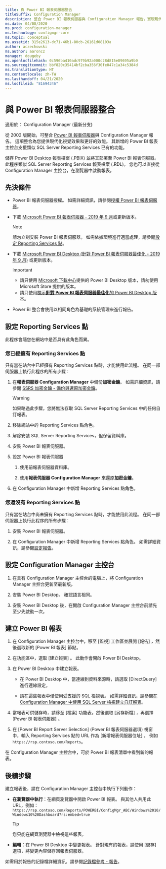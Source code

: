 ```yaml
---
title: 與 Power BI 報表伺服器整合
titleSuffix: Configuration Manager
description: 整合 Power BI 報表伺服器與 Configuration Manager 報告，實現現代化視覺效果及更佳的效能。
ms.date: 04/08/2020
ms.prod: configuration-manager
ms.technology: configmgr-core
ms.topic: conceptual
ms.assetid: 315e2613-dc71-46b1-80cb-26161d08103a
author: aczechowski
ms.author: aaroncz
manager: dougeby
ms.openlocfilehash: 0c596ba410adc979b92a000c28d815e89695a9b0
ms.sourcegitcommit: bbf820c35414bf2cba356f30fe047c1a34c5384d
ms.translationtype: HT
ms.contentlocale: zh-TW
ms.lasthandoff: 04/21/2020
ms.locfileid: "81694346"
---
```

# <a name="integrate-with-power-bi-report-server"></a>與 Power BI 報表伺服器整合

適用於：  Configuration Manager (最新分支)

<!--3721603-->

從 2002 版開始，可整合 [Power BI 報表伺服器](https://docs.microsoft.com/power-bi/report-server/get-started)與 Configuration Manager 報告。 這項整合為您提供現代化視覺效果和更好的效能。 其新增的 Power BI 報表主控台支援類似 SQL Server Reporting Services 已有的功能。

儲存 Power BI Desktop 報表檔案 (.PBIX) 並將其部署至 Power BI 報表伺服器。 此程序類似 SQL Server Reporting Services 報表檔案 (.RDL)。 您也可以直接從 Configuration Manager 主控台，在瀏覽器中啟動報表。

## <a name="prerequisites"></a>先決條件

- Power BI 報表伺服器授權。 如需詳細資訊，請參閱[授權 Power BI 報表伺服器](https://docs.microsoft.com/power-bi/report-server/get-started#licensing-power-bi-report-server)。

- 下載 [Microsoft Power BI 報表伺服器 - 2019 年 9 月](https://www.microsoft.com/download/details.aspx?id=57270)或更新版本。

    > [!NOTE]
    > 請勿立刻安裝 Power BI 報表伺服器。 如需依據環境進行適當處理，請參閱[設定 Reporting Services 點](#configure-the-reporting-services-point)。

- 下載 [Microsoft Power BI Desktop (針對 Power BI 報表伺服器最佳化 - 2019 年 9 月)](https://www.microsoft.com/download/details.aspx?id=57271) 或更新版本。

    > [!IMPORTANT]
    > - 請只使用 [Microsoft 下載中心](https://www.microsoft.com/download/)提供的 Power BI Desktop 版本，請勿使用 Microsoft Store 提供的版本。
    > - 請只使用[標示**針對 Power BI 報表伺服器最佳化**的 Power BI Desktop 版本](https://docs.microsoft.com/power-bi/report-server/install-powerbi-desktop)。

- Power BI 整合會使用以相同角色為基礎的系統管理來進行報告。

## <a name="configure-the-reporting-services-point"></a>設定 Reporting Services 點

此程序會隨您在網站中是否具有此角色而異。

### <a name="you-have-a-reporting-services-point"></a>您已經擁有 Reporting Services 點

只有當在站台中已經擁有 Reporting Services 點時，才能使用此流程。 在同一部伺服器上執行此程序的所有步驟：

1. 在**報表伺服器 Configuration Manager** 中備份**加密金鑰**。 如需詳細資訊，請參閱 [SSRS 加密金鑰 - 備份與還原加密金鑰](https://docs.microsoft.com/sql/reporting-services/install-windows/ssrs-encryption-keys-back-up-and-restore-encryption-keys)。

    > [!WARNING]
    > 如果略過此步驟，您將無法存取 SQL Server Reporting Services 中的任何自訂報表。

1. 移除網站中的 Reporting Services 點角色。

1. 解除安裝 SQL Server Reporting Services，但保留資料庫。

1. 安裝 Power BI 報表伺服器。

1. 設定 Power BI 報表伺服器

    1. 使用前報表伺服器資料庫。

    1. 使用**報表伺服器 Configuration Manager** 來還原**加密金鑰**。

1. 在 Configuration Manager 中新增 Reporting Services 點角色。

### <a name="you-dont-have-a-reporting-services-point"></a>您還沒有 Reporting Services 點

只有當在站台中尚未擁有 Reporting Services 點時，才能使用此流程。 在同一部伺服器上執行此程序的所有步驟：

1. 安裝 Power BI 報表伺服器。

2. 在 Configuration Manager 中新增 Reporting Services 點角色。 如需詳細資訊，請參閱[設定報告](configuring-reporting.md)。

## <a name="configure-the-configuration-manager-console"></a>設定 Configuration Manager 主控台

1. 在具有 Configuration Manager 主控台的電腦上，將 Configuration Manager 主控台更新至最新版。

1. 安裝 Power BI Desktop。 確認語言相同。

1. 安裝 Power BI Desktop 後，在開啟 Configuration Manager 主控台前請先至少先啟動一次。

## <a name="create-power-bi-reports"></a>建立 Power BI 報表

1. 在 Configuration Manager 主控台中，移至 [監視]  工作區並展開 [報告]  ，然後選取新的 [Power BI 報表]  節點。

1. 在功能區中，選取 [建立報表]  。 此動作會開啟 Power BI Desktop。

1. 在 Power BI Desktop 中建立報表。

    - 在 Power BI Desktop 中，當連線到資料來源時，請選取 [DirectQuery]  進行連線設定。

    - 請在這些報表中僅使用受支援的 SQL 檢視表。 如需詳細資訊，請參閱[在 Configuration Manager 中使用 SQL Server 檢視建立自訂報表](../../../develop/core/understand/sqlviews/create-custom-reports-using-sql-server-views.md)。

1. 當報表可供儲存時，請移至 [檔案]  功能表，然後選取 [另存新檔]  ，再選擇 [Power BI 報表伺服器]  。

1. 在 [Power BI Report Server Selection] \(Power BI 報表伺服器選項\)  視窗中，輸入 Reporting Services 點的 URL 作為 [新增報表伺服器位址]  。 例如 `https://rsp.contoso.com/Reports`。

在 Configuration Manager 主控台中，可於 Power BI 報表清單中看到新的報表。

## <a name="next-steps"></a>後續步驟

建立報表後，請在 Configuration Manager 主控台中執行下列動作：

- **在瀏覽器中執行**：在網頁瀏覽器中開啟 Power BI 報表。 與其他人共用此 URL，例如：`https://rsp.contoso.com/Reports/POWERBI/ConfigMgr_ABC/Windows%2010/Windows10%20Dashboard?rs:embed=true`

    > [!TIP]
    > 您只能在網頁瀏覽器中檢視這些報表。

- **編輯**：在 Power BI Desktop 中變更報表。 針對現有的報表，請使用 [儲存]  選項，將變更內容儲存回報表伺服器。

如需用於報告的記錄檔詳細資訊，請參閱[記錄檔參考 - 報告](../../plan-design/hierarchy/log-files.md#BKMK_ReportLog)。
